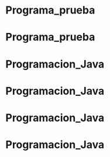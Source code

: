 # Programa_prueba
# Programa_prueba
# Programacion_Java
# Programacion_Java
# Programacion_Java
# Programacion_Java
